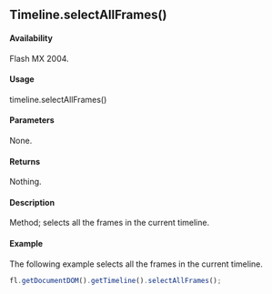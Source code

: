 ## Timeline.selectAllFrames()

#### Availability

Flash MX 2004.

#### Usage

timeline.selectAllFrames()

#### Parameters

None.

#### Returns

Nothing.

#### Description

Method; selects all the frames in the current timeline.

#### Example

The following example selects all the frames in the current timeline.

```javascript
fl.getDocumentDOM().getTimeline().selectAllFrames();
```
